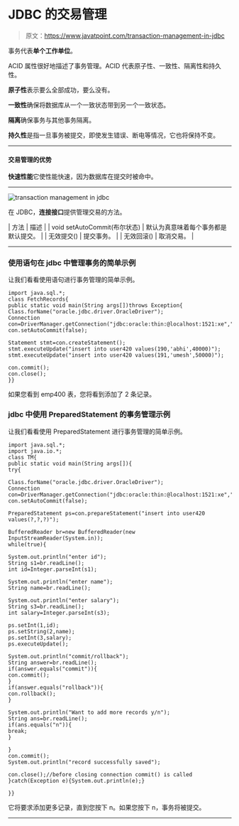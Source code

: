 # JDBC 的交易管理

> 原文：<https://www.javatpoint.com/transaction-management-in-jdbc>

事务代表**单个工作单位**。

ACID 属性很好地描述了事务管理。ACID 代表原子性、一致性、隔离性和持久性。

**原子性**表示要么全部成功，要么没有。

**一致性**确保将数据库从一个一致状态带到另一个一致状态。

**隔离**确保事务与其他事务隔离。

**持久性**是指一旦事务被提交，即使发生错误、断电等情况，它也将保持不变。

* * *

#### 交易管理的优势

**快速性能**它使性能快速，因为数据库在提交时被命中。

* * *

![transaction management in jdbc](../img/235ad3a18f7f03b189864ba4f0bb1bb5.png)

在 JDBC，**连接接口**提供管理交易的方法。

| 方法 | 描述 |
| void setAutoCommit(布尔状态) | 默认为真意味着每个事务都是默认提交。 |
| 无效提交() | 提交事务。 |
| 无效回滚() | 取消交易。 |

* * *

### 使用语句在 jdbc 中管理事务的简单示例

让我们看看使用语句进行事务管理的简单示例。

```
import java.sql.*;
class FetchRecords{
public static void main(String args[])throws Exception{
Class.forName("oracle.jdbc.driver.OracleDriver");
Connection con=DriverManager.getConnection("jdbc:oracle:thin:@localhost:1521:xe","system","oracle");
con.setAutoCommit(false);

Statement stmt=con.createStatement();
stmt.executeUpdate("insert into user420 values(190,'abhi',40000)");
stmt.executeUpdate("insert into user420 values(191,'umesh',50000)");

con.commit();
con.close();
}}

```

如果您看到 emp400 表，您将看到添加了 2 条记录。

### jdbc 中使用 PreparedStatement 的事务管理示例

让我们看看使用 PreparedStatement 进行事务管理的简单示例。

```
import java.sql.*;
import java.io.*;
class TM{
public static void main(String args[]){
try{

Class.forName("oracle.jdbc.driver.OracleDriver");
Connection con=DriverManager.getConnection("jdbc:oracle:thin:@localhost:1521:xe","system","oracle");
con.setAutoCommit(false);

PreparedStatement ps=con.prepareStatement("insert into user420 values(?,?,?)");

BufferedReader br=new BufferedReader(new InputStreamReader(System.in));
while(true){

System.out.println("enter id");
String s1=br.readLine();
int id=Integer.parseInt(s1);

System.out.println("enter name");
String name=br.readLine();

System.out.println("enter salary");
String s3=br.readLine();
int salary=Integer.parseInt(s3);

ps.setInt(1,id);
ps.setString(2,name);
ps.setInt(3,salary);
ps.executeUpdate();

System.out.println("commit/rollback");
String answer=br.readLine();
if(answer.equals("commit")){
con.commit();
}
if(answer.equals("rollback")){
con.rollback();
}

System.out.println("Want to add more records y/n");
String ans=br.readLine();
if(ans.equals("n")){
break;
}

}
con.commit();
System.out.println("record successfully saved");

con.close();//before closing connection commit() is called
}catch(Exception e){System.out.println(e);}

}}

```

它将要求添加更多记录，直到您按下 n。如果您按下 n，事务将被提交。

* * *